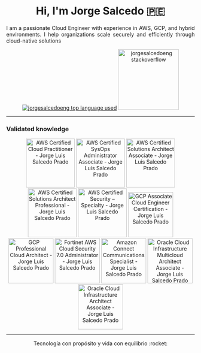 <h1 align="center">Hi, I'm Jorge Salcedo 🇵🇪 </h1>

<p align="justify"> I am a passionate Cloud Engineer with experience in AWS, GCP, and hybrid environments. I help organizations scale securely and efficiently through cloud-native solutions </p>
<div align="center">
<a href="https://github.com/jorgesalcedoeng?tab=repositories"><img src="https://github-readme-stats.vercel.app/api/top-langs/?username=jorgesalcedoeng&layout=compact&hide_title=1&card_width=300&theme=dracula&border_color=0d1117" alt="jorgesalcedoeng top language used" /></a>
<a href="https://stackoverflow.com/users/29183203/jorge-luis-salcedo-prado"><img height="162px" src="https://stackoverflow-card.vercel.app/?userID=29183203&theme=dracula" alt="jorgesalcedoeng stackoverflow"/></a>

</div>

---

<h3> Validated knowledge </h3>

<div align="center">
<a href="https://www.credly.com/badges/a1c977a8-6bf9-4da3-af56-7ef40690ff33" ><img src="https://images.credly.com/size/680x680/images/00634f82-b07f-4bbd-a6bb-53de397fc3a6/image.png" height=130 alt="AWS Certified Cloud Practitioner - Jorge Luis Salcedo Prado"></a>
<a href="https://www.credly.com/badges/a00c3264-94f4-4ab9-a834-bc0f5f74e865" ><img src="https://images.credly.com/size/680x680/images/f0d3fbb9-bfa7-4017-9989-7bde8eaf42b1/image.png" height=130 alt="AWS Certified SysOps Administrator Associate - Jorge Luis Salcedo Prado"></a>
<a href="https://www.credly.com/badges/172239cf-6b65-4e95-9e15-7438760a94d3" ><img src="https://images.credly.com/size/680x680/images/0e284c3f-5164-4b21-8660-0d84737941bc/image.png" height=130 alt="AWS Certified Solutions Architect Associate - Jorge Luis Salcedo Prado"></a>
<a href="https://www.credly.com/badges/1b6ea1d8-1c61-4667-a7b5-595a11770cc3" ><img src="https://images.credly.com/size/680x680/images/2d84e428-9078-49b6-a804-13c15383d0de/image.png" height=130 alt="AWS Certified Solutions Architect Professional - Jorge Luis Salcedo Prado"></a>
<a href="https://www.credly.com/badges/7e64e1e2-77a2-41a4-b041-bbfad10584ad" ><img src="https://images.credly.com/size/680x680/images/53acdae5-d69f-4dda-b650-d02ed7a50dd7/image.png" height=130 alt="AWS Certified Security – Specialty - Jorge Luis Salcedo Prado"></a>
<a href="https://www.credly.com/badges/d52ee764-7311-460e-bb94-96f0559bc2d4" ><img src="https://images.credly.com/size/680x680/images/08096465-cbfc-4c3e-93e5-93c5aa61f23e/image.png" height=120 alt="GCP Associate Cloud Engineer Certification - Jorge Luis Salcedo Prado"></a>
<a href="https://www.credly.com/badges/2e06dd43-143a-48ae-b5e0-279e484b5685" ><img src="https://images.credly.com/size/680x680/images/71c579e0-51fd-4247-b493-d2fa8167157a/image.png" height=120 alt="GCP Professional Cloud Architect - Jorge Luis Salcedo Prado"></a>
<a href="https://www.credly.com/badges/9cb69f88-f5c2-4a35-a85c-c1d05cfc5460" ><img src="https://images.credly.com/size/680x680/images/d611a2cb-c7bf-4917-aa42-a836ca6a0214/image.png" height=120 alt="Fortinet AWS Cloud Security 7.0 Administrator - Jorge Luis Salcedo Prado"></a>
<a href="https://www.credly.com/badges/b5da4370-ad43-4881-8205-a0af033d4612" ><img src="https://images.credly.com/size/680x680/images/60dbe6ec-05b8-45cd-9deb-d220bc19b7e1/image.png" height=120 alt="Amazon Connect Communications Specialist - Jorge Luis Salcedo Prado"></a>
<a href="https://catalog-education.oracle.com/ords/certview/sharebadge?id=FCBDDC87D9AD5E79F07F7357FEA67D85A4E18C53CA7C85F2302162B8672973C5" ><img src="https://brm-workforce.oracle.com/pdf/certview/images/OCI2024MCCA.png" height=120 alt="Oracle Cloud Infrastructure Multicloud Architect Associate - Jorge Luis Salcedo Prado"></a>
<a href="https://catalog-education.oracle.com/ords/certview/sharebadge?id=FCBDDC87D9AD5E79F07F7357FEA67D852C86ADADDD3369793034489E343E5EDB" ><img src="https://brm-workforce.oracle.com/pdf/certview/images/OCI2023CAA.png" height=120 alt="Oracle Cloud Infrastructure Architect Associate - Jorge Luis Salcedo Prado"></a>
</div>

---

<div align="center">
  Tecnología con propósito y vida con equilibrio :rocket:
</div>
